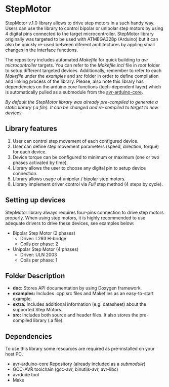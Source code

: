 # StepMotor
StepMotor v.1.0 library allows to drive step motors in a such handy way. Users can use the library to control bipolar or unipolar step motors by using 4 digital pins connected to the target microcontroller. StepMotor library originally was targeted to be used with ATMEGA328p (Arduino) but it can also be quickly re-used between diferent architectures by appling small changes in the interface functions.

The repository includes automated *Makefile* for quick building to *avr microcontroller* targets. You can refer to the *Makefile.incl* file in *root* folder to setup different targeted devices. Additionally, remember to refer to each *Makefile* under the *examples* and *src* folder in order to define compilation and linking process of the library. Please, also note this library has dependencies on the arduino core functions (tech-dependent layer) which is automatically pulled as a submodule from the [avr-arduino-core](https://github.com/1lucas1gabriel/avr-arduino-core/). 

*By default the StepMotor library was already pre-compiled to generate a static library (.a file). It can be changed and re-compiled to target to new devices.*


## Library features

1. User can control step movement of each configured device.
2. User can define step movement parameters (speed, direction, torque) for each device.
3. Device torque can be configured to minimum or maximum (one or two phases activated by time). 
3. Library allows the user to choose any digital pin to setup device connection.
4. Library allows usage of unipolar / bipolar step motors.
5. Library implement driver control via *Full* step method (4 steps by cycle).


## Setting up devices
StepMotor library always requires four-pins connection to drive step motors properly. When using step motors, it is highly recommended to use adequate drivers to drive these devices, see examples below:

- Bipolar Step Motor (2 phases)
	- Driver: L293 H-bridge
	- Coils per phase: 2
- Unipolar Step Motor (4 phases)
	- Driver: ULN 2003
	- Coils per phase: 1


## Folder Description
- **doc:** Stores API documentation by using Doxygen framework.
- **examples:** Includes .cpp src files and Makefiles as an easy-to-start example.
- **extra:** Includes additional information (e.g. datasheet) about the supported Step Motors.
- **src:** Includes both source and header files. It also stores the pre-compiled library (.a file).


## Dependencies
To use this library some resources are required as pre-installed on your host PC.
- avr-arduino-core Repository (already included as a *submodule*)
- GCC-AVR toolchain (gcc-avr, binutils-avr, avr-libc)
- avrdude tool
- Make